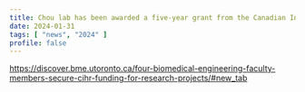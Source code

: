 ```yaml
---
title: Chou lab has been awarded a five-year grant from the Canadian Institute of Health Research
date: 2024-01-31
tags: [ "news", "2024" ]
profile: false
---
```


https://discover.bme.utoronto.ca/four-biomedical-engineering-faculty-members-secure-cihr-funding-for-research-projects/#new_tab

<!--more-->

